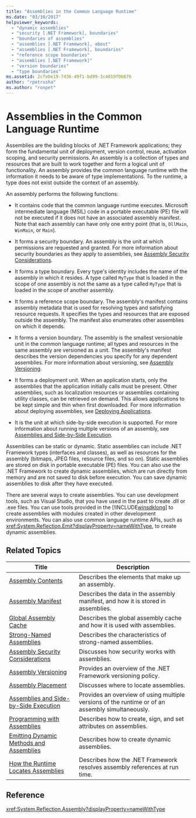 ```yaml
---
title: "Assemblies in the Common Language Runtime"
ms.date: "03/30/2017"
helpviewer_keywords: 
  - "dynamic assemblies"
  - "security [.NET Framework], boundaries"
  - "boundaries of assemblies"
  - "assemblies [.NET Framework], about"
  - "assemblies [.NET Framework], boundaries"
  - "reference scope boundaries"
  - "assemblies [.NET Framework]"
  - "version boundaries"
  - "type boundaries"
ms.assetid: 2cfebe19-7436-49f1-bd99-3c4019f0b676
author: "rpetrusha"
ms.author: "ronpet"
---
```

# Assemblies in the Common Language Runtime
Assemblies are the building blocks of .NET Framework applications; they form the fundamental unit of deployment, version control, reuse, activation scoping, and security permissions. An assembly is a collection of types and resources that are built to work together and form a logical unit of functionality. An assembly provides the common language runtime with the information it needs to be aware of type implementations. To the runtime, a type does not exist outside the context of an assembly.  

 An assembly performs the following functions:  

- It contains code that the common language runtime executes. Microsoft intermediate language (MSIL) code in a portable executable (PE) file will not be executed if it does not have an associated assembly manifest. Note that each assembly can have only one entry point (that is, `DllMain`, `WinMain`, or `Main`).  

- It forms a security boundary. An assembly is the unit at which permissions are requested and granted. For more information about security boundaries as they apply to assemblies, see [Assembly Security Considerations](../../../docs/framework/app-domains/assembly-security-considerations.md).  

- It forms a type boundary. Every type's identity includes the name of the assembly in which it resides. A type called `MyType` that is loaded in the scope of one assembly is not the same as a type called `MyType` that is loaded in the scope of another assembly.  

- It forms a reference scope boundary. The assembly's manifest contains assembly metadata that is used for resolving types and satisfying resource requests. It specifies the types and resources that are exposed outside the assembly. The manifest also enumerates other assemblies on which it depends.  

- It forms a version boundary. The assembly is the smallest versionable unit in the common language runtime; all types and resources in the same assembly are versioned as a unit. The assembly's manifest describes the version dependencies you specify for any dependent assemblies. For more information about versioning, see [Assembly Versioning](../../../docs/framework/app-domains/assembly-versioning.md).  

- It forms a deployment unit. When an application starts, only the assemblies that the application initially calls must be present. Other assemblies, such as localization resources or assemblies containing utility classes, can be retrieved on demand. This allows applications to be kept simple and thin when first downloaded. For more information about deploying assemblies, see [Deploying Applications](../../../docs/framework/deployment/index.md).  

- It is the unit at which side-by-side execution is supported. For more information about running multiple versions of an assembly, see [Assemblies and Side-by-Side Execution](../../../docs/framework/app-domains/assemblies-and-side-by-side-execution.md).  

 Assemblies can be static or dynamic. Static assemblies can include .NET Framework types (interfaces and classes), as well as resources for the assembly (bitmaps, JPEG files, resource files, and so on). Static assemblies are stored on disk in portable executable (PE) files. You can also use the .NET Framework to create dynamic assemblies, which are run directly from memory and are not saved to disk before execution. You can save dynamic assemblies to disk after they have executed.  

 There are several ways to create assemblies. You can use development tools, such as Visual Studio, that you have used in the past to create .dll or .exe files. You can use tools provided in the [!INCLUDE[winsdklong](../../../includes/winsdklong-md.md)] to create assemblies with modules created in other development environments. You can also use common language runtime APIs, such as <xref:System.Reflection.Emit?displayProperty=nameWithType>, to create dynamic assemblies.  

## Related Topics  


|Title|Description|  
|-----------|-----------------|  
|[Assembly Contents](../../../docs/framework/app-domains/assembly-contents.md)|Describes the elements that make up an assembly.|  
|[Assembly Manifest](../../../docs/framework/app-domains/assembly-manifest.md)|Describes the data in the assembly manifest, and how it is stored in assemblies.|  
|[Global Assembly Cache](../../../docs/framework/app-domains/gac.md)|Describes the global assembly cache and how it is used with assemblies.|  
|[Strong-Named Assemblies](../../../docs/framework/app-domains/strong-named-assemblies.md)|Describes the characteristics of strong-named assemblies.|  
|[Assembly Security Considerations](../../../docs/framework/app-domains/assembly-security-considerations.md)|Discusses how security works with assemblies.|  
|[Assembly Versioning](../../../docs/framework/app-domains/assembly-versioning.md)|Provides an overview of the .NET Framework versioning policy.|  
|[Assembly Placement](../../../docs/framework/app-domains/assembly-placement.md)|Discusses where to locate assemblies.|  
|[Assemblies and Side-by-Side Execution](../../../docs/framework/app-domains/assemblies-and-side-by-side-execution.md)|Provides an overview of using multiple versions of the runtime or of an assembly simultaneously.|  
|[Programming with Assemblies](../../../docs/framework/app-domains/programming-with-assemblies.md)|Describes how to create, sign, and set attributes on assemblies.|  
|[Emitting Dynamic Methods and Assemblies](../../../docs/framework/reflection-and-codedom/emitting-dynamic-methods-and-assemblies.md)|Describes how to create dynamic assemblies.|  
|[How the Runtime Locates Assemblies](../../../docs/framework/deployment/how-the-runtime-locates-assemblies.md)|Describes how the .NET Framework resolves assembly references at run time.|  

## Reference  
 <xref:System.Reflection.Assembly?displayProperty=nameWithType>
